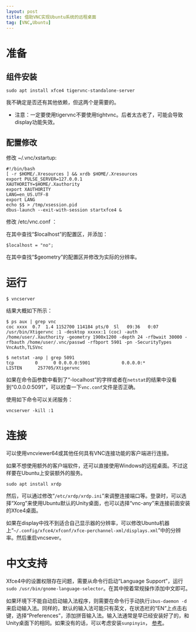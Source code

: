 ```yaml
---
layout: post
title: 借助VNC实现Ubuntu系统的远程桌面
tag: [VNC,Ubuntu]
---
```


<!--break-->

# 准备

## 组件安装

```
sudo apt install xfce4 tigervnc-standalone-server
```

我不确定是否还有其他依赖，但这两个是需要的。

* 注意：一定要使用tigervnc不要使用tightvnc。后者太古老了，可能会导致display功能失效。


## 配置修改

修改 ~/.vnc/xstartup:

```
#!/bin/bash
[ -r $HOME/.Xresources ] && xrdb $HOME/.Xresources
export PULSE_SERVER=127.0.0.1
XAUTHORITY=$HOME/.Xauthority
export XAUTHORITY
LANG=en_US.UTF-8
export LANG
echo $$ > /tmp/xsession.pid
dbus-launch --exit-with-session startxfce4 &
```

修改 /etc/vnc.conf ：

在其中查找“$localhost”的配置区，并添加：

```
$localhost = "no";
```

在其中查找“$geometry”的配置区并修改为实际的分辨率。


# 运行

```
$ vncserver
```

结果大概如下所示：

```
$ ps aux | grep vnc
coc xxxx  0.7  1.4 1152700 114184 pts/0  Sl   09:36   0:07 /usr/bin/Xtigervnc :1 -desktop xxxxx:1 (coc) -auth /home/user/.Xauthority -geometry 1900x1200 -depth 24 -rfbwait 30000 -rfbauth /home/user/.vnc/passwd -rfbport 5901 -pn -SecurityTypes VncAuth,TLSVnc

$ netstat -anp | grep 5091
tcp        0      0 0.0.0.0:5901            0.0.0.0:*               LISTEN      257705/Xtigervnc
```

如果在命令函参数中看到了“-localhost”的字样或者在`netstat`的结果中没看到“0.0.0.0:5091”，可以检查一下`vnc.conf`文件是否正确。

使用如下命令可以关闭服务：

```
vncserver -kill :1
```

# 连接

可以使用vncviewer64或其他任何具有VNC连接功能的客户端进行连接。

如果不想使用额外的客户端软件，还可以直接使用Windows的远程桌面。不过这样要在Ubuntu上安装额外的服务。

```
sudo apt install xrdp
```

然后，可以通过修改“`/etc/xrdp/xrdp.ini`”来调整连接端口等。登录时，可以选择“Xorg”来使用Ubuntu默认的Unity桌面，也可以选择“vnc-any”来连接前面安装的Xfce4桌面。

如果在display中找不到适合自己显示器的分辨率，可以修改Ubuntu机器上“`~/.config/xfce4/xfconf/xfce-perchannel-xml/displays.xml`”中的分辨率。然后重启vncsever。

# 中文支持

Xfce4中的设置权限存在问题，需要从命令行启动“Language Support”，运行`sudo /usr/bin/gnome-language-selector`。在其中按着常规操作添加中文即可。

如果环境下不能自动启动输入法程序，则需要在命令行手动执行`ibus-daemon -d`来启动输入法。同样的，默认的输入法可能只有英文，在状态栏的“EN”上点击右键，选择“Preferences”，添加拼音输入法。输入法通常是早已经安装好了的，和Unity桌面下的相同。如果没有的话，可以考虑安装`sunpinyin`， [参考](/support-CN-under-xfce/)。
